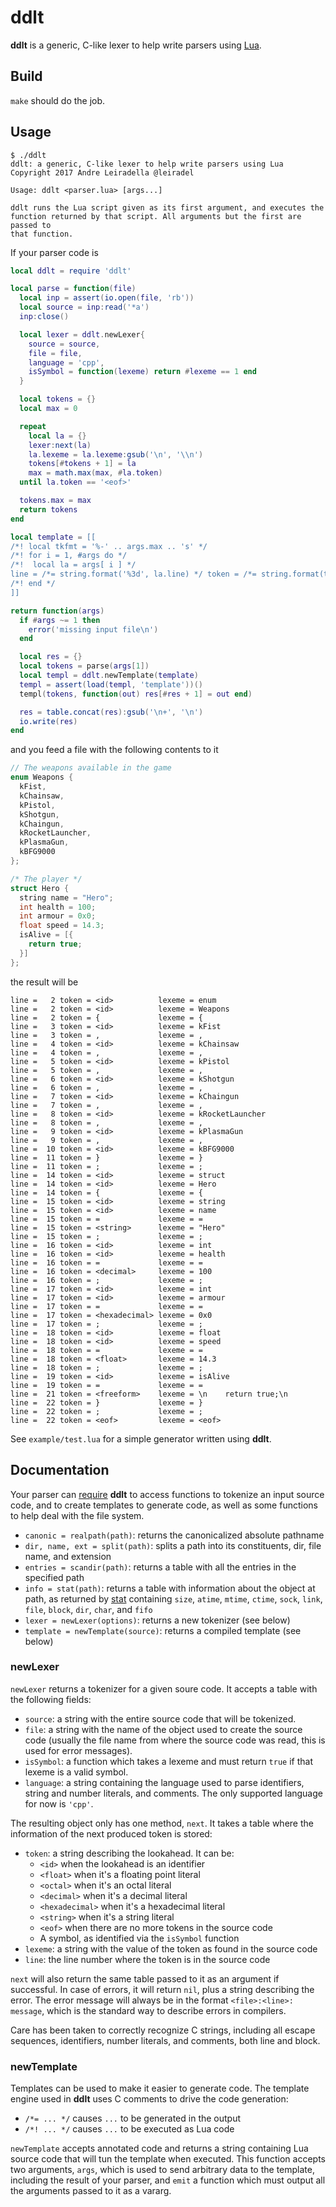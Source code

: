 # ddlt

**ddlt** is a generic, C-like lexer to help write parsers using [Lua](https://www.lua.org/).

## Build

`make` should do the job.

## Usage

```
$ ./ddlt
ddlt: a generic, C-like lexer to help write parsers using Lua
Copyright 2017 Andre Leiradella @leiradel

Usage: ddlt <parser.lua> [args...]

ddlt runs the Lua script given as its first argument, and executes the
function returned by that script. All arguments but the first are passed to
that function.
```

If your parser code is

```Lua
local ddlt = require 'ddlt'

local parse = function(file)
  local inp = assert(io.open(file, 'rb'))
  local source = inp:read('*a')
  inp:close()

  local lexer = ddlt.newLexer{
    source = source,
    file = file,
    language = 'cpp',
    isSymbol = function(lexeme) return #lexeme == 1 end
  }

  local tokens = {}
  local max = 0

  repeat
    local la = {}
    lexer:next(la)
    la.lexeme = la.lexeme:gsub('\n', '\\n')
    tokens[#tokens + 1] = la
    max = math.max(max, #la.token)
  until la.token == '<eof>'

  tokens.max = max
  return tokens
end

local template = [[
/*! local tkfmt = '%-' .. args.max .. 's' */
/*! for i = 1, #args do */
/*!  local la = args[ i ] */
line = /*= string.format('%3d', la.line) */ token = /*= string.format(tkfmt, la.token) */ lexeme = /*= la.lexeme */
/*! end */
]]

return function(args)
  if #args ~= 1 then
    error('missing input file\n')
  end

  local res = {}
  local tokens = parse(args[1])
  local templ = ddlt.newTemplate(template)
  templ = assert(load(templ, 'template'))()
  templ(tokens, function(out) res[#res + 1] = out end)

  res = table.concat(res):gsub('\n+', '\n')
  io.write(res)
end
```

and you feed a file with the following contents to it

```C
// The weapons available in the game
enum Weapons {
  kFist,
  kChainsaw,
  kPistol,
  kShotgun,
  kChaingun,
  kRocketLauncher,
  kPlasmaGun,
  kBFG9000
};

/* The player */
struct Hero {
  string name = "Hero";
  int health = 100;
  int armour = 0x0;
  float speed = 14.3;
  isAlive = [{
    return true;
  }]
};
```

the result will be

```
line =   2 token = <id>          lexeme = enum
line =   2 token = <id>          lexeme = Weapons
line =   2 token = {             lexeme = {
line =   3 token = <id>          lexeme = kFist
line =   3 token = ,             lexeme = ,
line =   4 token = <id>          lexeme = kChainsaw
line =   4 token = ,             lexeme = ,
line =   5 token = <id>          lexeme = kPistol
line =   5 token = ,             lexeme = ,
line =   6 token = <id>          lexeme = kShotgun
line =   6 token = ,             lexeme = ,
line =   7 token = <id>          lexeme = kChaingun
line =   7 token = ,             lexeme = ,
line =   8 token = <id>          lexeme = kRocketLauncher
line =   8 token = ,             lexeme = ,
line =   9 token = <id>          lexeme = kPlasmaGun
line =   9 token = ,             lexeme = ,
line =  10 token = <id>          lexeme = kBFG9000
line =  11 token = }             lexeme = }
line =  11 token = ;             lexeme = ;
line =  14 token = <id>          lexeme = struct
line =  14 token = <id>          lexeme = Hero
line =  14 token = {             lexeme = {
line =  15 token = <id>          lexeme = string
line =  15 token = <id>          lexeme = name
line =  15 token = =             lexeme = =
line =  15 token = <string>      lexeme = "Hero"
line =  15 token = ;             lexeme = ;
line =  16 token = <id>          lexeme = int
line =  16 token = <id>          lexeme = health
line =  16 token = =             lexeme = =
line =  16 token = <decimal>     lexeme = 100
line =  16 token = ;             lexeme = ;
line =  17 token = <id>          lexeme = int
line =  17 token = <id>          lexeme = armour
line =  17 token = =             lexeme = =
line =  17 token = <hexadecimal> lexeme = 0x0
line =  17 token = ;             lexeme = ;
line =  18 token = <id>          lexeme = float
line =  18 token = <id>          lexeme = speed
line =  18 token = =             lexeme = =
line =  18 token = <float>       lexeme = 14.3
line =  18 token = ;             lexeme = ;
line =  19 token = <id>          lexeme = isAlive
line =  19 token = =             lexeme = =
line =  21 token = <freeform>    lexeme = \n    return true;\n  
line =  22 token = }             lexeme = }
line =  22 token = ;             lexeme = ;
line =  22 token = <eof>         lexeme = <eof>
```

See `example/test.lua` for a simple generator written using **ddlt**.

## Documentation

Your parser can [require](https://www.lua.org/manual/5.3/manual.html#pdf-require) **ddlt** to access functions to tokenize an input source code, and to create templates to generate code, as well as some functions to help deal with the file system.

* `canonic = realpath(path)`: returns the canonicalized absolute pathname
* `dir, name, ext = split(path)`: splits a path into its constituents, dir, file name, and extension
* `entries = scandir(path)`: returns a table with all the entries in the specified path
* `info = stat(path)`: returns a table with information about the object at path, as returned by [stat](https://linux.die.net/man/2/stat) containing `size`, `atime`, `mtime`, `ctime`, `sock`, `link`, `file`, `block`, `dir`, `char`, and `fifo`
* `lexer = newLexer(options)`: returns a new tokenizer (see below)
* `template = newTemplate(source)`: returns a compiled template (see below)

### newLexer

`newLexer` returns a tokenizer for a given soure code. It accepts a table with the following fields:

* `source`: a string with the entire source code that will be tokenized.
* `file`: a string with the name of the object used to create the source code (usually the file name from where the source code was read, this is used for error messages).
* `isSymbol`: a function which takes a lexeme and must return `true` if that lexeme is a valid symbol.
* `language`: a string containing the language used to parse identifiers, string and number literals, and comments. The only supported language for now is `'cpp'`.

The resulting object only has one method, `next`. It takes a table where the information of the next produced token is stored:

* `token`: a string describing the lookahead. It can be:
  * `<id>` when the lookahead is an identifier
  * `<float>` when it's a floating point literal
  * `<octal>` when it's an octal literal
  * `<decimal>` when it's a decimal literal
  * `<hexadecimal>` when it's a hexadecimal literal
  * `<string>` when it's a string literal
  * `<eof>` when there are no more tokens in the source code
  * A symbol, as identified via the `isSymbol` function
* `lexeme`: a string with the value of the token as found in the source code
* `line`: the line number where the token is in the source code

`next` will also return the same table passed to it as an argument if successful. In case of errors, it will return `nil`, plus a string describing the error. The error message will always be in the format `<file>:<line>: message`, which is the standard way to describe errors in compilers.

Care has been taken to correctly recognize C strings, including all escape sequences, identifiers, number literals, and comments, both line and block.

### newTemplate

Templates can be used to make it easier to generate code. The template engine used in **ddlt** uses C comments to drive the code generation:

* `/*= ... */` causes `...` to be generated in the output
* `/*! ... */` causes `...` to be executed as Lua code

`newTemplate` accepts annotated code and returns a string containing Lua source code that will tun the template when executed. This function accepts two arguments, `args`, which is used to send arbitrary data to the template, including the result of your parser, and `emit` a function which must output all the arguments passed to it as a vararg.